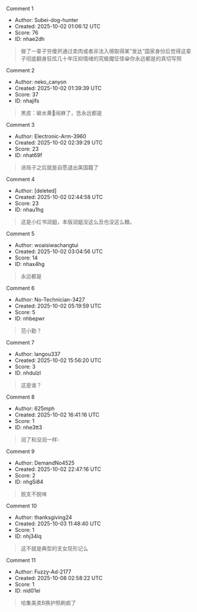 Comment 1

- Author: Subei-dog-hunter
- Created: 2025-10-02 01:06:12 UTC
- Score: 76
- ID: nhae2dh

> 做了一辈子穷傻屄通过卖肉或者非法入境取得某“发达”国家身份后觉得这辈子彻底翻身狂炫几十年压抑情绪的究极魔怔怪😁你永远都是的真切写照

Comment 2

- Author: neko_canyon
- Created: 2025-10-02 01:39:39 UTC
- Score: 37
- ID: nhajifs

> 黑皮：碳水黄🐒闹麻了，恁永远都是

Comment 3

- Author: Electronic-Arm-3960
- Created: 2025-10-02 02:39:29 UTC
- Score: 23
- ID: nhat69f

> 进局子之后就是自愿退出美国籍了

Comment 4

- Author: [deleted]
- Created: 2025-10-02 02:44:58 UTC
- Score: 23
- ID: nhau1hg

> 这是小红书润蛆，本版润蛆没这么丑也没这么糖。

Comment 5

- Author: woaisiwachangtui
- Created: 2025-10-02 03:04:56 UTC
- Score: 14
- ID: nhax4hg

> 永远都是

Comment 6

- Author: No-Technician-3427
- Created: 2025-10-02 05:19:59 UTC
- Score: 5
- ID: nhbepwr

> 范小勤？

Comment 7

- Author: langou337
- Created: 2025-10-02 15:56:20 UTC
- Score: 3
- ID: nhdulzl

> 这是谁？

Comment 8

- Author: 625mph
- Created: 2025-10-02 16:41:16 UTC
- Score: 1
- ID: nhe3tt3

> 润了和没润一样💧

Comment 9

- Author: DemandNo4525
- Created: 2025-10-02 22:47:16 UTC
- Score: 2
- ID: nhg5i84

> 脱支不脱味

Comment 10

- Author: thanksgiving24
- Created: 2025-10-03 11:48:40 UTC
- Score: 1
- ID: nhj34lq

> 这不就是典型的支女现形记么

Comment 11

- Author: Fuzzy-Ad-2177
- Created: 2025-10-08 02:58:22 UTC
- Score: 1
- ID: nid01ei

> 哈集美卖B换护照刷疯了
